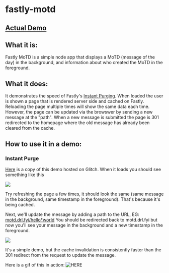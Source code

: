 # fastly-motd

##  [Actual Demo](https://motd.drl.fyi) 

## What it is: 

Fastly MoTD is a simple node app that displays a MoTD (message of the day) in the background, and information about who created the MoTD in the foreground. 

## What it does: 
It demonstrates the speed of Fastly's [Instant Purging](https://www.fastly.com/products/instant-purging). When loaded the user is shown a page that is rendered server side and cached on Fastly. Reloading the page multiple times will show the same data each time. However, the page can be updated via the browswer by sending a new message at the "path". When a new message is submitted the page is 301 redirected to the homepage where the old message has already been cleared from the cache. 

## How to use it in a demo: 

### Instant Purge

 [Here](https://motd.drl.fyi) is a copy of this demo hosted on Glitch. When it loads you should see something like this

![](https://cdn.glitch.com/5c586511-8b2c-4245-99d1-922a4c0ceb06%2FScreen%20Shot%202019-06-29%20at%2010.02.30%20PM.png?v=1561860174359)

Try refreshing the page a few times, it should look the same (same message in the background, same timestamp in the foreground). That's because it's being cached. 

Next, we'll update the message by adding a path to the URL, EG: [motd.drl.fyi/hello*world](https://motd.drl.fyi/hello*world) You should be redirected back to motd.drl.fyi but now you'll see your message in the background and a new timestamp in the foreground. 

![](https://cdn.glitch.com/5c586511-8b2c-4245-99d1-922a4c0ceb06%2FScreen%20Shot%202019-06-29%20at%2010.08.09%20PM.png?v=1561860500128)

It's a simple demo, but the cache invalidation is consistently faster than the 301 redirect from the request to update the message. 

Here is a gif of this in action:
![HERE](https://cdn.glitch.com/5c586511-8b2c-4245-99d1-922a4c0ceb06%2Fthats_fast.gif?v=1561862841187)
